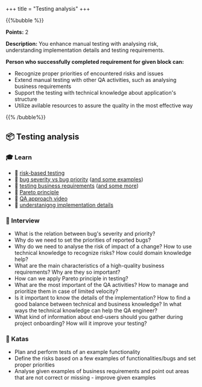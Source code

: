 +++
title = "Testing analysis"
+++

{{%bubble %}}

**Points:** 2

**Description:** You enhance manual testing with analysing risk, understanding implementation details and testing requirements.

**Person who successfully completed requirement for given block can:**
- Recognize proper priorities of encountered risks and issues
- Extend manual testing with other QA activities, such as analysing business requirements
- Support the testing with technical knowledge about application's structure
- Utilize avilable resources to assure the quality in the most effective way

{{% /bubble%}}

## **📦 Testing analysis**

### **🎓 Learn**

- 📗 [risk-based testing](https://www.stickyminds.com/article/risk-based-testing-test-only-what-matters-0)
- 📗 [bug severity vs bug priority](https://www.browserstack.com/guide/bug-severity-vs-priority) ([and some examples](http://tryqa.com/what-is-the-difference-between-severity-and-priority/))
- 📗 [testing business requirements](https://techbeacon.com/app-dev-testing/5-key-attributes-requirements-testing-know-you-code) ([and some more](https://djangostars.com/blog/testing-qa-requirements/))
- 📗 [Pareto principle](https://qarea.com/blog/understanding-pareto-principle-use-software-development)
- 📗 [QA approach video](https://www.youtube.com/watch?v=JYk6p5it6dk&feature=emb_title&ab_channel=SelleoSoftwareOutsourcing)
- 📗 [understanigng implementation details](https://sqa.stackexchange.com/questions/8110/how-much-should-a-tester-understand-and-rely-on-implementation-details)

### **🎤  Interview**

- What is the relation between bug's severity and priority?
- Why do we need to set the priorities of reported bugs?
- Why do we need to analyse the risk of impact of a change? How to use technical knowledge to recognize risks? How could domain knowledge help?
- What are the main characteristics of a high-quality business requirements? Why are they so important?
- How can we apply Pareto principle in testing?
- What are the most important of the QA activities? How to manage and prioritize them in case of limited velocity?
- Is it important to know the details of the implementation? How to find a good balance between technical and business knowledge? In what ways the technical knowledge can help the QA engineer?
- What kind of information about end-users should you gather during project onboarding? How will it improve your testing?

### **📝 Katas**

- Plan and perform tests of an example functionality
- Define the risks based on a few examples of functionalities/bugs and set proper priorities
- Analyse given examples of business requirements and point out areas that are not correct or missing - improve given examples
